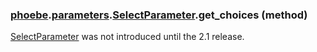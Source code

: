 ### [phoebe](phoebe.md).[parameters](phoebe.parameters.md).[SelectParameter](phoebe.parameters.SelectParameter.md).get_choices (method)

[SelectParameter](phoebe.parameters.SelectParameter.md) was not introduced until the 2.1 release.
